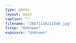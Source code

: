 ```yaml
---
type: photo
layout: main
caption: ""
filename: "20171116212548.jpg"
fstop: "Unknown"
exposure: "Unknown"
---
```

